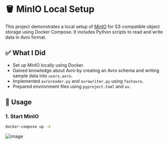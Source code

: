 # 🪣 MinIO Local Setup 
This project demonstrates a local setup of [MinIO](https://min.io/) for S3-compatible object storage using Docker Compose. It includes Python scripts to read and write data in Avro format.

## ✅ What I Did

- Set up MinIO locally using Docker.
- Gained knowledge about Avro by creating an Avro schema and writing sample data into `users.avro`.
- Implemented `avroreader.py` and `avrowriter.py` using `fastavro`.
- Prepared environment files using `pyproject.toml` and `uv`.

## 🚀 Usage

### 1. Start MinIO

```bash
docker-compose up -d
```

![image](https://github.com/user-attachments/assets/ebb8b797-59f9-487c-b05d-dc4772f7ad38)
